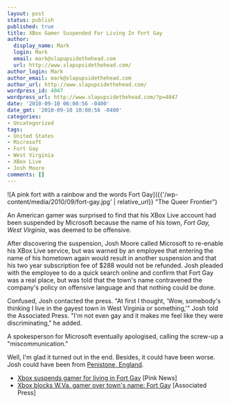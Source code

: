 ```yaml
---
layout: post
status: publish
published: true
title: XBox Gamer Suspended For Living In Fort Gay
author:
  display_name: Mark
  login: Mark
  email: mark@slapupsidethehead.com
  url: http://www.slapupsidethehead.com/
author_login: Mark
author_email: mark@slapupsidethehead.com
author_url: http://www.slapupsidethehead.com/
wordpress_id: 4047
wordpress_url: http://www.slapupsidethehead.com/?p=4047
date: '2010-09-10 06:00:56 -0400'
date_gmt: '2010-09-10 10:00:56 -0400'
categories:
- Uncategorized
tags:
- United States
- Microsoft
- Fort Gay
- West Virginia
- XBox Live
- Josh Moore
comments: []
---
```

![A pink fort with a rainbow and the words Fort Gay]({{'/wp-content/media/2010/09/fort-gay.jpg' | relative_url}} "The Queer Frontier")

An American gamer was surprised to find that his XBox Live account had been suspended by Microsoft because the name of his town, _Fort Gay, West Virginia_, was deemed to be offensive.

After discovering the suspension, Josh Moore called Microsoft to re-enable his XBox Live service, but was warned by an employee that entering the name of his hometown again would result in another suspension and that his two year subscription fee of $288 would not be refunded. Josh pleaded with the employee to do a quick  search online and confirm that Fort Gay was a real place, but was told that the town's name contravened the company's policy on offensive language and that nothing could be done.

Confused, Josh contacted the press. "At first I thought, 'Wow, somebody's thinking I live in the gayest town in West Virginia or something,'" Josh told the Associated Press. "I'm not even gay and it makes me feel like they were discriminating," he added.

A spokesperson for Microsoft eventually apologised, calling the screw-up a "miscommunication."

Well, I'm glad it turned out in the end. Besides, it could have been worse. Josh could have been from [Penistone, England](http://en.wikipedia.org/wiki/Penistone "Stop it! It's pronounced PENNIS-TONE!").

- [Xbox suspends gamer for living in Fort Gay](http://www.pinknews.co.uk/2010/09/09/xbox-suspends-gamer-for-living-in-fort-gay/) [Pink News]
- [Xbox blocks W.Va. gamer over town's name: Fort Gay](http://www.google.com/hostednews/ap/article/ALeqM5h5X6hL7iERUljRvfymMhMMsPhkigD9I3SO380) [Associated Press]
